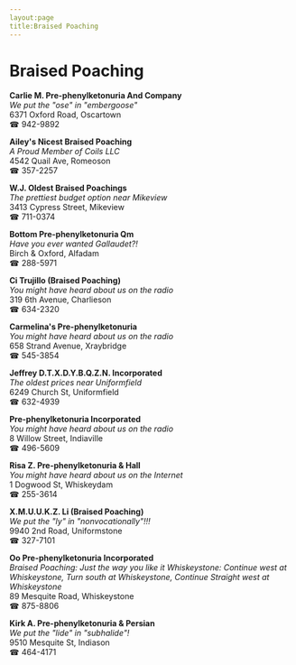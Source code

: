 ```yaml
---
layout:page
title:Braised Poaching
---
```

# Braised Poaching

**Carlie M. Pre-phenylketonuria And Company**  
_We put the "ose" in "embergoose"_  
6371 Oxford Road, Oscartown  
☎ 942-9892



**Ailey's Nicest Braised Poaching**  
_A Proud Member of Coils LLC_  
4542 Quail Ave, Romeoson  
☎ 357-2257



**W.J. Oldest Braised Poachings**  
_The prettiest budget option near Mikeview_  
3413 Cypress Street, Mikeview  
☎ 711-0374



**Bottom Pre-phenylketonuria Qm**  
_Have you ever wanted Gallaudet?!_  
Birch & Oxford, Alfadam  
☎ 288-5971



**Ci Trujillo (Braised Poaching)**  
_You might have heard about us on the radio_  
319 6th Avenue, Charlieson  
☎ 634-2320



**Carmelina's Pre-phenylketonuria**  
_You might have heard about us on the radio_  
658 Strand Avenue, Xraybridge  
☎ 545-3854



**Jeffrey D.T.X.D.Y.B.Q.Z.N. Incorporated**  
_The oldest prices near Uniformfield_  
6249 Church St, Uniformfield  
☎ 632-4939



**Pre-phenylketonuria Incorporated**  
_You might have heard about us on the radio_  
8 Willow Street, Indiaville  
☎ 496-5609



**Risa Z. Pre-phenylketonuria & Hall**  
_You might have heard about us on the Internet_  
1 Dogwood St, Whiskeydam  
☎ 255-3614



**X.M.U.U.K.Z. Li (Braised Poaching)**  
_We put the "ly" in "nonvocationally"!!!_  
9940 2nd Road, Uniformstone  
☎ 327-7101



**Oo Pre-phenylketonuria Incorporated**  
_Braised Poaching: Just the way you like it 
Whiskeystone: Continue west at Whiskeystone, Turn south at Whiskeystone, Continue Straight west at Whiskeystone_  
89 Mesquite Road, Whiskeystone  
☎ 875-8806



**Kirk A. Pre-phenylketonuria & Persian**  
_We put the "lide" in "subhalide"!_  
9510 Mesquite St, Indiason  
☎ 464-4171



